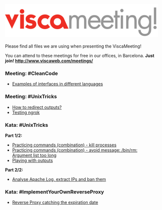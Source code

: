 ![alt text](https://raw.githubusercontent.com/Viscaweb/ViscaMeeting-Examples/master/logo.png "ViscaMeeting")
---

Please find all files we are using when presenting the ViscaMeeting!

You can attend to these meetings for free in our offices, in Barcelona. 
**Just join! http://www.viscaweb.com/meetings/**

### Meeting: #CleanCode
- [Examples of interfaces in different languages](https://github.com/Viscaweb/ViscaMeeting-Examples/tree/master/CleanCode)

### Meeting: #UnixTricks
- [How to redirect outputs?](https://github.com/Viscaweb/ViscaMeeting-Examples/tree/master/UnixTricks/meeting/redirections)
- [Testing ngrok](https://github.com/Viscaweb/ViscaMeeting-Examples/tree/master/UnixTricks/meeting/ngrok)

### Kata: #UnixTricks
**Part 1/2:**

- [Practicing commands (combination) - kill processes](https://github.com/Viscaweb/ViscaMeeting-Examples/tree/master/UnixTricks/kata/part1_kill_scripts)
- [Practicing commands (combination) - avoid message: /bin/rm: Argument list too long](https://github.com/Viscaweb/ViscaMeeting-Examples/tree/master/UnixTricks/kata/part1_delete_many_files)
- [Playing with outputs](https://github.com/Viscaweb/ViscaMeeting-Examples/tree/master/UnixTricks/kata/part1_redirecting_outputs)

**Part 2/2:**

- [Analyse Apache Log, extract IPs and ban them](https://github.com/Viscaweb/ViscaMeeting-Examples/tree/master/UnixTricks/kata/part2_apache_log)

### Kata: #ImplementYourOwnReverseProxy
- [Reverse Proxy catching the expiration date](https://github.com/Viscaweb/ViscaMeeting-Examples/tree/master/ReverseProxy/kata/src/TestCatchExpirationDate/Exercice.md)